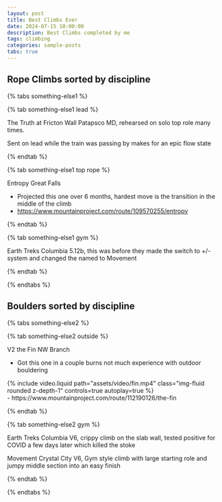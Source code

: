```yaml
---
layout: post
title: Best Climbs Ever
date: 2024-07-15 10:00:00
description: Best Climbs completed by me
tags: climbing
categories: sample-posts
tabs: true
---
```


## Rope Climbs sorted by discipline

{% tabs something-else1 %}

{% tab something-else1 lead %}

The Truth at Fricton Wall Patapsco MD, rehearsed on solo top role many times.

Sent on lead while the train was passing by makes for an epic flow state

{% endtab %}

{% tab something-else1 top rope %}

Entropy Great Falls
- Projected this one over 6 months, hardest move is the transition in the middle of the climb
- https://www.mountainproject.com/route/109570255/entropy

{% endtab %}

{% tab something-else1 gym %}

Earth Treks Columbia 5.12b, this was before they made the switch to +/- system and changed the named to Movement

{% endtab %}

{% endtabs %}

## Boulders sorted by discipline

{% tabs something-else2 %}

{% tab something-else2 outside %}

V2 the Fin NW Branch
- Got this one in a couple burns not much experience with outdoor bouldering
<div class="row mt-3">
    <div class="col-sm mt-3 mt-md-0">
        {% include video.liquid path="assets/video/fin.mp4" class="img-fluid rounded z-depth-1" controls=true autoplay=true %}
    </div>
</div>
- https://www.mountainproject.com/route/112190126/the-fin

{% endtab %}

{% tab something-else2 gym %}

Earth Treks Columbia V6, crippy climb on the slab wall, tested positive for COVID a few days later which killed the stoke

Movement Crystal City V6, Gym style climb with large starting role and jumpy middle section into an easy finish

{% endtab %}

{% endtabs %}

